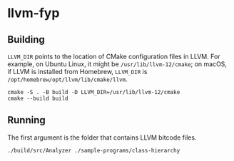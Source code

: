 # llvm-fyp

## Building

`LLVM_DIR` points to the location of CMake configuration files in LLVM. For example, on Ubuntu Linux, it might be `/usr/lib/llvm-12/cmake`; on macOS, if LLVM is installed from Homebrew, `LLVM_DIR` is `/opt/homebrew/opt/llvm/lib/cmake/llvm`.

```
cmake -S . -B build -D LLVM_DIR=/usr/lib/llvm-12/cmake
cmake --build build
```

## Running

The first argument is the folder that contains LLVM bitcode files.

```
./build/src/Analyzer ./sample-programs/class-hierarchy
```